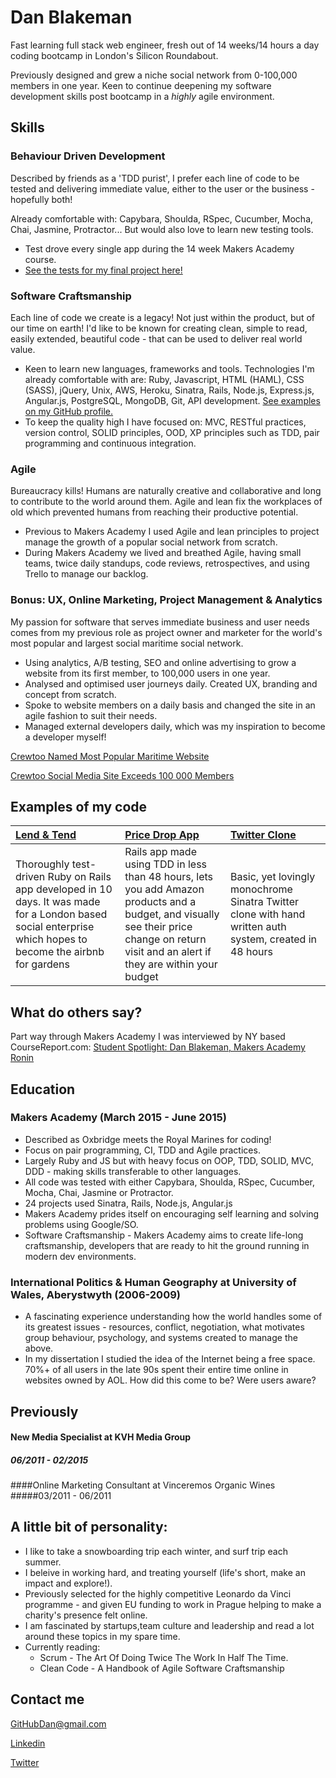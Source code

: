 # Dan Blakeman

Fast learning full stack web engineer, fresh out of 14 weeks/14 hours a day coding bootcamp in London's Silicon Roundabout.

Previously designed and grew a niche social network from 0-100,000 members in one year. Keen to continue deepening my software development skills post bootcamp in a *highly* agile environment.


## Skills

### Behaviour Driven Development

Described by friends as a 'TDD purist', I prefer each line of code to be tested and delivering immediate value, either to the user or the business - hopefully both!

Already comfortable with: Capybara, Shoulda, RSpec, Cucumber, Mocha, Chai, Jasmine, Protractor... But would also love to learn new testing tools.
- Test drove every single app during the 14 week Makers Academy course.
- [See the tests for my final project here!](https://github.com/DanBlakeman/lend_and_tend/tree/development/spec)

### Software Craftsmanship

Each line of code we create is a legacy! Not just within the product, but of our time on earth! I'd like to be known for creating clean, simple to read, easily extended, beautiful code - that can be used to deliver real world value.

- Keen to learn new languages, frameworks and tools. Technologies I'm already comfortable with are: Ruby, Javascript, HTML (HAML), CSS (SASS), jQuery, Unix, AWS, Heroku, Sinatra, Rails, Node.js, Express.js, Angular.js, PostgreSQL, MongoDB, Git, API development.  [See examples on my GitHub profile.](https://github.com/DanBlakeman)
- To keep the quality high I have focused on: MVC, RESTful practices, version control, SOLID principles, OOD, XP principles such as TDD, pair programming and continuous integration.



### Agile

Bureaucracy kills! Humans are naturally creative and collaborative and long to contribute to the world around them. Agile and lean fix the workplaces of old which prevented humans from reaching their productive potential.

- Previous to Makers Academy I used Agile and lean principles to project manage the growth of a popular social network from scratch.
- During Makers Academy we lived and breathed Agile, having small teams, twice daily standups, code reviews, retrospectives, and using Trello to manage our backlog.


### Bonus: UX, Online Marketing, Project Management & Analytics

My passion for software that serves immediate business and user needs comes from my previous role as project owner and marketer for the world's most popular and largest social maritime social network.

- Using analytics, A/B testing, SEO and online advertising to grow a website from its first member, to 100,000 users in one year.
- Analysed and optimised user journeys daily. Created UX, branding and concept from scratch.
- Spoke to website members on a daily basis and changed the site in an agile fashion to suit their needs.
- Managed external developers daily, which was my inspiration to become a developer myself!

[Crewtoo Named Most Popular Maritime Website](http://www.marketwatch.com/story/kvh-crewtoo-named-most-popular-maritime-website-2014-06-12)

[Crewtoo Social Media Site Exceeds 100 000 Members](http://www.stockhouse.com/news/press-releases/2014/03/17/crewtoo-social-media-site-for-seafarers-exceeds-100-000-members)

## Examples of my code

| [Lend & Tend](https://github.com/DanBlakeman/lend_and_tend) | [Price Drop App](https://github.com/DanBlakeman/price-drop-app) | [Twitter Clone](https://github.com/DanBlakeman/chitter-challenge) |
|:--------------- |:-------- |:--------- |
| Thoroughly test-driven Ruby on Rails app developed in 10 days. It was made for a London based social enterprise which hopes to become the airbnb for gardens | Rails app made using TDD in less than 48 hours, lets you add Amazon products and a budget, and visually see their price change on return visit and an alert if they are within your budget | Basic, yet lovingly monochrome Sinatra Twitter clone with hand written auth system, created in 48 hours |


## What do others say?

Part way through Makers Academy I was interviewed by NY based CourseReport.com: [Student Spotlight: Dan Blakeman, Makers Academy Ronin
](https://www.coursereport.com/schools/makers-academy#/news/student-spotlight-dan-blakeman-makers-academy-ronin)


## Education

### Makers Academy (March 2015 - June 2015)

- Described as Oxbridge meets the Royal Marines for coding!
- Focus on pair programming, CI, TDD and Agile practices.
- Largely Ruby and JS but with heavy focus on OOP, TDD, SOLID, MVC, DDD - making skills transferable to other languages.
- All code was tested with either Capybara, Shoulda, RSpec, Cucumber, Mocha, Chai, Jasmine or Protractor.
- 24 projects used Sinatra, Rails, Node.js, Angular.js
- Makers Academy prides itself on encouraging self learning and solving problems using Google/SO.
- Software Craftsmanship - Makers Academy aims to create life-long craftsmanship, developers that are ready to hit the ground running in modern dev environments.


### International Politics & Human Geography at University of Wales, Aberystwyth (2006-2009)

- A fascinating experience understanding how the world handles some of its greatest issues - resources, conflict, negotiation, what motivates group behaviour, psychology, and systems created to manage the above.
- In my dissertation I studied the idea of the Internet being a free space. 70%+ of all users in the late 90s spent their entire time online in websites owned by AOL. How did this come to be? Were users aware?

## Previously

#### New Media Specialist at KVH Media Group
##### 06/2011 - 02/2015

####Online Marketing Consultant at Vinceremos Organic Wines
#####03/2011 - 06/2011

## A little bit of personality:

- I like to take a snowboarding trip each winter, and
surf trip each summer.
- I beleive in working hard, and treating yourself (life's short, make an impact and explore!).
- Previously selected for the highly competitive Leonardo da Vinci programme - and given EU funding to work in Prague helping to make a charity's presence felt online.
- I am fascinated by startups,team culture and leadership and read a lot around these topics in my spare time.
- Currently reading:
  - Scrum - The Art Of Doing Twice The Work In Half The Time.
  - Clean Code - A Handbook of Agile Software Craftsmanship



## Contact me

GitHubDan@gmail.com

[Linkedin](https://www.linkedin.com/profile/view?id=239839754)

[Twitter](https://twitter.com/grok_with_dan)

